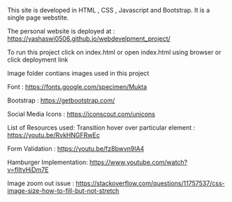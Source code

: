 This site is developed in HTML , CSS , Javascript and Bootstrap. It is a single page webstite.

The personal website is deployed at : https://yashaswi0506.github.io/webdevelpment_project/

To run this project click on index.html or open index.html using browser or click deployment link

Image folder contians images used in this project

Font : https://fonts.google.com/specimen/Mukta

Bootstrap : https://getbootstrap.com/

Social Media Icons : https://iconscout.com/unicons 

List of Resources used:
Transition hover over particular element : https://youtu.be/RvkHNGFRwEc

Form Validation : https://youtu.be/fz8bwvn9lA4

Hamburger Implementation:  https://www.youtube.com/watch?v=flItyHiDm7E

Image zoom out issue : https://stackoverflow.com/questions/11757537/css-image-size-how-to-fill-but-not-stretch
